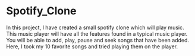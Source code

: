 # Spotify_Clone
In this project, I have created a small spotify clone which will play music.  This music player will have all the features found in a typical music player.  You will be able to add, play, pause and seek songs that have been added.  Here, I took my 10 favorite songs and tried playing them on the player. 
